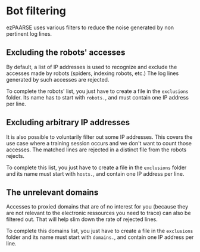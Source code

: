 # Bot filtering #

ezPAARSE uses various filters to reduce the noise generated by non pertinent log lines.

## Excluding the robots' accesses ##
By default, a list of IP addresses is used to recognize and exclude the accesses made by robots (spiders, indexing robots, etc.)
The log lines generated by such accesses are rejected.

To complete the robots' list, you just have to create a file in the `exclusions` folder. Its name has to start with `robots.`, and must contain one IP address per line.

## Excluding arbitrary IP addresses ##
It is also possible to voluntarily filter out some IP addresses. This covers the use case where a training session occurs and we don't want to count those accesses.
The matched lines are rejected in a distinct file from the robots rejects.

To complete this list, you just have to create a file in the `exclusions` folder and its name must start with `hosts.`, and contain one IP address per line.

## The unrelevant domains ##
Accesses to proxied domains that are of no interest for you (because they are not relevant to the electronic ressources you need to trace) can also be filtered out. That will help slim down the rate of rejected lines.

To complete this domains list, you just have to create a file in the `exclusions` folder and its name must start with `domains.`, and contain one IP address per line.
